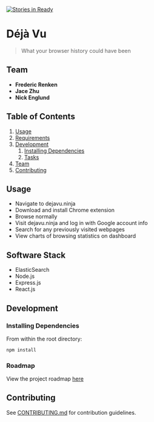 [![Stories in Ready](https://badge.waffle.io/closeTalkers/closeTalkers.png?label=ready&title=Ready)](https://waffle.io/closeTalkers/closeTalkers)
# Déjà Vu

> What your browser history could have been

## Team

  - __Frederic Renken__
  - __Jace Zhu__
  - __Nick Englund__

## Table of Contents

1. [Usage](#Usage)
1. [Requirements](#requirements)
1. [Development](#development)
    1. [Installing Dependencies](#installing-dependencies)
    1. [Tasks](#tasks)
1. [Team](#team)
1. [Contributing](#contributing)

## Usage

- Navigate to dejavu.ninja
- Download and install Chrome extension
- Browse normally
- Visit dejavu.ninja and log in with Google account info
- Search for any previously visited webpages
- View charts of browsing statistics on dashboard

## Software Stack

- ElasticSearch
- Node.js
- Express.js
- React.js

## Development

### Installing Dependencies

From within the root directory:

```sh
npm install
```

### Roadmap

View the project roadmap [here](https://github.com/closeTalkers/closeTalkers/issues)


## Contributing

See [CONTRIBUTING.md](CONTRIBUTING.md) for contribution guidelines.